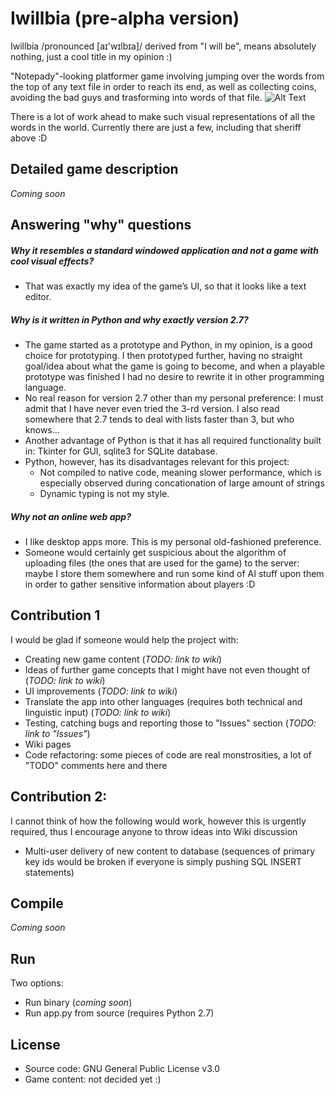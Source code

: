# Iwillbia (pre-alpha version)
Iwillbia /pronounced [aɪ'wɪlbɪa]/ derived from "I will be", means absolutely nothing, just a cool title in my opinion :)

"Notepady"-looking platformer game involving jumping over the words from the top of any text file in order to reach its end, as well as collecting coins, avoiding the bad guys and trasforming into words of that file.
![Alt Text](https://media.giphy.com/media/clskiCrKMRob9G9bsM/giphy.gif)

There is a lot of work ahead to make such visual representations of all the words in the world. Currently there are just a few, including that sheriff above :D

## Detailed game description
*Coming soon*

## Answering "why" questions
##### Why it resembles a standard windowed application and not a game with cool visual effects?
  - That was exactly my idea of the game’s UI, so that it looks like a text editor.
##### Why is it written in Python and why exactly version 2.7?
  - The game started as a prototype and Python, in my opinion, is a good choice for prototyping. I then prototyped further, having no straight goal/idea about what the game is going to become, and when a playable prototype was finished I had no desire to rewrite it in other programming language.
  - No real reason for version 2.7 other than my personal preference: I must admit that I have never even tried the 3-rd version. I also read somewhere that 2.7 tends to deal with lists faster than 3, but who knows…
  - Another advantage of Python is that it has all required functionality built in: Tkinter for GUI, sqlite3 for SQLite database.
  - Python, however, has its disadvantages relevant for this project:
    - Not compiled to native code, meaning slower performance, which is especially observed during concationation of large amount of strings
    - Dynamic typing is not my style.
##### Why not an online web app?
  - I like desktop apps more. This is my personal old-fashioned preference.
  - Someone would certainly get suspicious about the algorithm of uploading files (the ones that are used for the game) to the server: maybe I store them somewhere and run some kind of AI stuff upon them in order to gather sensitive information about players :D
  
## Contribution 1
I would be glad if someone would help the project with:
- Creating new game content (*TODO: link to wiki*)
- Ideas of further game concepts that I might have not even thought of (*TODO: link to wiki*)
- UI improvements (*TODO: link to wiki*)
- Translate the app into other languages (requires both technical and linguistic input) (*TODO: link to wiki*)
- Testing, catching bugs and reporting those to "Issues" section (*TODO: link to "Issues"*)
- Wiki pages
- Code refactoring: some pieces of code are real monstrosities, a lot of "TODO" comments here and there

## Contribution 2:
I cannot think of how the following would work, however this is urgently required, thus I encourage anyone to throw ideas into Wiki discussion
- Multi-user delivery of new content to database (sequences of primary key ids would be broken if everyone is simply pushing SQL INSERT statements)

## Compile
*Coming soon*

## Run
Two options:
- Run binary (*coming soon*)
- Run app.py from source (requires Python 2.7)

## License
- Source code: GNU General Public License v3.0
- Game content: not decided yet :)
